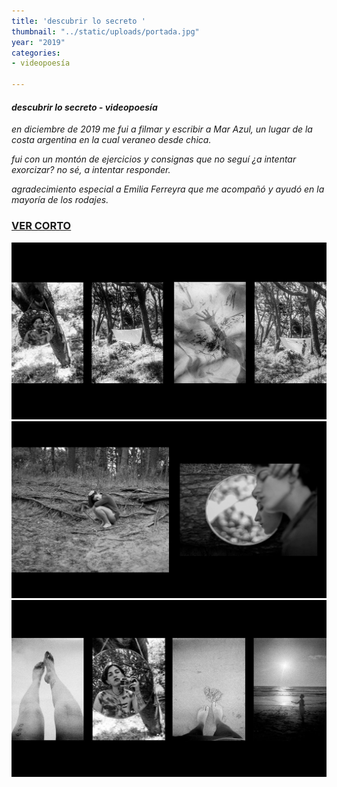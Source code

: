 ```yaml
---
title: 'descubrir lo secreto '
thumbnail: "../static/uploads/portada.jpg"
year: "2019"
categories:
- videopoesía

---
```

#### _descubrir lo secreto - videopoesía_

_en diciembre de 2019 me fui a filmar y escribir a Mar Azul, un lugar de la costa argentina en la cual veraneo desde chica._

_fui con un montón de ejercicios y consignas que no seguí ¿a intentar exorcizar? no sé, a intentar responder._

_agradecimiento especial a Emilia Ferreyra que me acompañó y ayudó en la mayoría de los rodajes._

### [VER CORTO](https://vimeo.com/405680177)

![](../static/uploads/1.jpg)![](../static/uploads/2.jpg)![](../static/uploads/3.jpg)